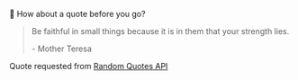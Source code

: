 📣 How about a quote before you go?

> Be faithful in small things because it is in them that your strength lies.
>
> <p>- Mother Teresa</p>

Quote requested from [Random Quotes API](https://github.com/lukePeavey/quotable)
